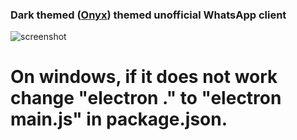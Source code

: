 ### Dark themed ([Onyx](https://github.com/vednoc/onyx)) themed unofficial WhatsApp client

![screenshot](https://image.ibb.co/nGyftK/app.jpg)

On windows, if it does not work change "electron ." to "electron main.js" in package.json.
========
